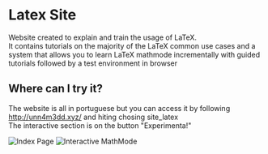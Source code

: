 # Latex Site
Website created to explain and train the usage of LaTeX.  
It contains tutorials on the majority of the LaTeX common use cases and a system that allows you to learn LaTeX mathmode incrementally with guided tutorials followed by a test environment in browser

## Where can I try it?
The website is all in portuguese but you can access it by following http://unn4m3dd.xyz/ and hiting chosing site_latex  
The interactive section is on the button "Experimenta!"

![Index Page](https://github.com/Unn4m3DD/site_latex/blob/master/latex_home.png?raw=true)
![Interactive MathMode](https://github.com/Unn4m3DD/site_latex/blob/master/latex_interactive.png?raw=true)

